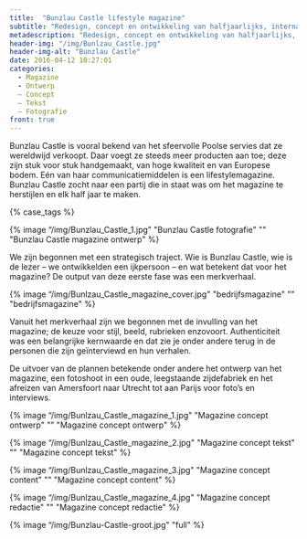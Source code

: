 ```yaml
---
title:  "Bunzlau Castle lifestyle magazine"
subtitle: "Redesign, concept en ontwikkeling van halfjaarlijks, internationaal lifestylemagazine"
metadescription: "Redesign, concept en ontwikkeling van halfjaarlijks, internationaal lifestylemagazine"
header-img: "/img/Bunlzau_Castle.jpg"
header-img-alt: "Bunzlau Castle"
date: 2016-04-12 10:27:01
categories:
  - Magazine
  - Ontwerp
  – Concept
  – Tekst
  – Fotografie
front: true
---
```


Bunzlau Castle is vooral bekend van het sfeervolle Poolse servies dat ze wereldwijd verkoopt. Daar voegt ze steeds meer producten aan toe; deze zijn stuk voor stuk handgemaakt, van hoge kwaliteit en van Europese bodem. Eén van haar communicatiemiddelen is een lifestylemagazine. Bunzlau Castle zocht naar een partij die in staat was om het magazine te herstijlen en elk half jaar te maken.

{% case_tags %}

{% image “/img/Bunzlau_Castle_1.jpg" "Bunzlau Castle fotografie" "" "Bunzlau Castle magazine ontwerp" %}

We zijn begonnen met een strategisch traject. Wie is Bunzlau Castle, wie is de lezer – we ontwikkelden een ijkpersoon – en wat betekent dat voor het magazine? De output van deze eerste fase was een merkverhaal.

{% image “/img/Bunlzau_Castle_magazine_cover.jpg" "bedrijfsmagazine" "" "bedrijfsmagazine" %}

Vanuit het merkverhaal zijn we begonnen met de invulling van het magazine; de keuze voor stijl, beeld, rubrieken enzovoort. Authenticiteit was een belangrijke kernwaarde en dat zie je onder andere terug in de personen die zijn geïnterviewd en hun verhalen.

De uitvoer van de plannen betekende onder andere het ontwerp van het magazine, een fotoshoot in een oude, leegstaande zijdefabriek en het afreizen van Amersfoort naar Utrecht tot aan Parijs voor foto’s en interviews.   


{% image “/img/Bunlzau_Castle_magazine_1.jpg" "Magazine concept ontwerp" "" "Magazine concept ontwerp" %}

{% image “/img/Bunlzau_Castle_magazine_2.jpg" "Magazine concept tekst" "" "Magazine concept tekst" %}

{% image “/img/Bunlzau_Castle_magazine_3.jpg" "Magazine concept content" "" "Magazine concept content" %}

{% image “/img/Bunlzau_Castle_magazine_4.jpg" "Magazine concept redactie" "" "Magazine concept redactie" %}

{% image “/img/Bunzlau-Castle-groot.jpg" "full" %}
